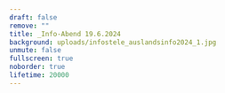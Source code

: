 ```yaml
---
draft: false
remove: ""
title: _Info-Abend 19.6.2024
background: uploads/infostele_auslandsinfo2024_1.jpg
unmute: false
fullscreen: true
noborder: true
lifetime: 20000
---
```

